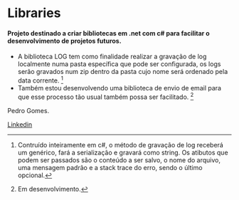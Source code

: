 # Libraries
#### Projeto destinado a criar bibliotecas em .net com c# para facilitar o desenvolvimento de projetos futuros.

- A biblioteca LOG tem como finalidade realizar a gravação de log localmente numa pasta específica que pode ser configurada, os logs serão gravados num zip dentro da pasta cujo nome será ordenado pela data corrente. [^1]
- Também estou desenvolvendo uma biblioteca de envio de email para que esse processo tão usual também possa ser facilitado. [^2]

Pedro Gomes.

[Linkedin](https://www.linkedin.com/in/pedrogomesdev/)

[^1]: Contruído inteiramente em c#, o método de gravação de log receberá um genérico, fará a serialização e gravará como string. Os atibutos que podem ser passados são o conteúdo a ser salvo, o nome do arquivo, uma mensagem padrão e a stack trace do erro, sendo o último opcional.
[^2]: Em desenvolvimento.
